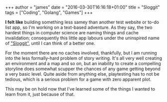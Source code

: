 +++
author = "james"
date = "2016-03-30T16:16:18+01:00"
title = "Sloggit"
tags = ["Coding", "Golang", "Games"]
+++

**I felt like** building something less samey than another test website or to-do list app, so I'm working on a text-based adventure. As they say, the two hardest things in computer science are naming things and cache invalidation; consequently this little app labours under the uninspired name of ["Sloggit"](/project/sloggit), until I can think of a better one.

For the moment there are no caches involved, thankfully, but I am running into the less formally-hard problem of story writing. It's all very well creating an environment and a map and so on, but an inability to create a compelling storyline does somewhat scupper the chances of any game getting beyond a very basic level. Quite aside from anything else, playtesting has to not be tedious, which is a serious problem for a game with zero apparent plot.

This may be on hold now that I've learned some of the things I wanted to learn from it, just because of that.
